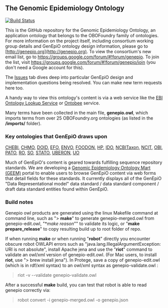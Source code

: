 ## The Genomic Epidemiology Ontology

[![Build Status](https://travis-ci.org/GenEpiO/genepio.svg?branch=master)](https://travis-ci.org/GenEpiO/genepio)

This is the GitHub repository for the Genomic Epidemiology Ontology, an application ontology that belongs to the OBOFoundry family of ontologies.  For more information on the project itself, including consortium working group details and GenEpiO ontology design information, please go to [http://genepio.org](http://genepio.org).  To view the consortium's new email list, go to https://groups.google.com/forum/#!forum/genepio. To join the list, visit https://groups.google.com/forum/#!forum/genepio/join (you don't need a Google account for this).

The [Issues](https://github.com/GenEpiO/genepio/issues) tab dives deep into particular GenEpiO design and implementation questions being resolved.  You can make new term requests here too.

A handy way to view this ontology's content is via a web service like the [EBI Ontology Lookup Service](https://www.ebi.ac.uk/ols/ontologies/genepio) or [Ontobee](http://www.ontobee.org) service.

Many terms have been collected in the main file, **genepio.owl**, which imports terms from over 25 OBOFoundry.org ontologies (as listed in the **/imports/** folder).

### Key ontologies that GenEpiO draws upon
[CHEBI](http://www.ebi.ac.uk/chebi/),
[CHMO](http://www.obofoundry.org/ontology/chmo.html),
[DOID](http://www.disease-ontology.org/),
[EFO](https://www.ebi.ac.uk/efo/),
[ENVO](http://www.environmentontology.org/),
[FOODON](http://foodon.org),
[HP](http://human-phenotype-ontology.github.io/),
[IDO](https://www.bioontology.org/wiki/index.php/Infectious_Disease_Ontology),
[NCBITaxon](http://www.obofoundry.org/ontology/ncbitaxon.html),
[NCIT](https://github.com/NCI-Thesaurus/thesaurus-obo-edition),
[OBI](http://www.obofoundry.org/ontology/obi.html),
[PATO](http://www.obofoundry.org/ontology/pato.html),
[RO](http://www.obofoundry.org/ontology/ro.html),
[SO](http://www.obofoundry.org/ontology/so.html),
[STATO](http://stato-ontology.org/),
[UBERON](http://uberon.github.io/),
[UO](http://www.obofoundry.org/ontology/uo.html)

Much of GenEpiO's content is geared towards fulfilling sequence repository standards.  We are developing a [Genomic Epidemiology Ontology Mart (GEEM)](http://genepio.org/geem) portal to enable users to browse GenEpiO content via web forms that detail fields for these standards.  It currently displays all of the GenEpiO "Data Representational model" data standard / data standard component / draft data standard entities found within GenEpiO.

### Build notes

Genepio owl products are generated using the linux Makefile command at command line, such as "> **make**" to generate genepio-merged.owl from genepio-edit.owl, "**make reason*"" to validate its logic, or "**make prepare_release**" to copy resulting build up to root folder of repo.

If when running **make** or when running "**robot**" directly you encounter obscure robot OWLAPI errors such as "java.lang.IllegalArgumentException: URI is not absolute", install Apache jena and use the "**riot**" command to validate an owl/xml version of genepio-edit.owl. (For Mac users, to install **riot**, use "> brew install jena").  In Protege, save a copy of genepio-edit.owl (which is in rdf/xml syntax) to an owl/xml syntax as genepio-validate.owl :

> riot -v --validate genepio-validate.owl

After a successful **make** build, you can test that robot is able to read genepio correctly via:

> robot convert -i genepio-merged.owl -o genepio.json

